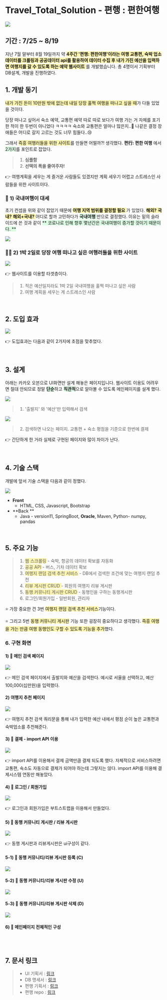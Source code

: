 # Travel_Total_Solution - 편행 : 편한여행 

  ![](https://images.velog.io/images/ggg5483/post/822a7a35-4087-4c89-8d71-7f629bc4b1cf/%ED%8E%B8%E8%A1%8C-_-%ED%8E%B8%ED%95%9C%EC%97%AC%ED%96%89-Chrome-2021-09-20-18-35-20.gif)

## 기간 : 7/25 ~ 8/19

지난 7월 말부터 8월 19일까지 약 <span style='background-color:	#fff5b1'> **4주간 '편행: 편한여행'이라는 여행 교통편, 숙박 업소 데이터를 크롤링과 공공데이터 api를 활용하여 데이터 수집 후 내가 가진 예산을 입력하면 여행지를 갈 수 있도록 하는 예약 웹사이트** </span>를 개발했습니다. 총 4명이서 기획부터 DB설계, 개발을 진행하였다. 

## 1. 개발 동기 

<span style='background-color:	#fff5b1'>내가 가진 돈이 10만원 밖에 없는데 내일 당장 훌쩍 여행을 떠나고 싶을 때</span>가 다들 있었을 것이다. 

당장 떠나고 싶어서 숙소 예약, 교통편 예약 따로 따로 보다가 여행 가는 거 자체를 포기한 적이 한 두번이 아니었다 ㅋㅋㅋㅋ 숙소와 교통편은 얼마나 많은지..🤣 나같은 결정 장애들은 어디로 갈지 고르는 것도 너무 힘들다..😢 

그래서 <span style='background-color:	#fff5b1'>즉흥 여행러들을 위한 사이트</span>를 만들면 어떨까?! 생각했다. 
**편行: 편한 여행** 에서 <span style='background-color:		#dcffe4'>2가지</span>를 포인트로 잡았다. 
> 1.  **심플함**
> 2.  **선택의 폭을 줄여주자!**

👉 여행계획을 세우는 게 즐거운 사람들도 있겠지만 계획 세우기 어렵고 스트레스인 사람들을 위한 사이트이다.

### 🚀 1) 국내여행이 대세
초기 컨셉을 위와 같이 잡았기 때문에 <span style='background-color:	#fff5b1'> **여행 지역 범위를 결정할 필요** </span>가 있었다. <span style='background-color:	#fff5b1'> **해외?** **국내?** **해외+국내?** </span> 어디로 할까 고민하다가 <span style='background-color:#dcffe4'> **국내여행** </span> 만으로 결정했다. 이유는 밑의 슬라이드에 쓴 것과 같이 <span style='background-color:#dcffe4'> ** 코로나로 인해 향후 몇년간은 국내여행이 증가할 것이기 때문이다. **

![](https://images.velog.io/images/ggg5483/post/ddc4408f-8a67-484f-b6b8-5fca079c0d82/image.png) 

### 🤦‍♀️ 2) 1박 2일로 당장 여행 떠나고 싶은 여행러들을 위한 사이트

![](https://images.velog.io/images/ggg5483/post/eb47ff0a-ab33-49b7-b222-dc8baefde34f/image.png) 

👉 웹사이트를 이용할 타겟층이다. 
> 1. 적은 예산일지라도 1박 2일 국내여행을 훌쩍 떠나고 싶은 사람
> 2. 여행 계획을 세우는 게 스트레스인 사람

<br>

## 2. 도입 효과

![](https://images.velog.io/images/ggg5483/post/3203af8c-319b-472f-a42b-3b050be11cee/image.png)

👉 도입효과는 다음과 같이 2가지에 초점을 맞추었다. 


<br>

## 3. 설계
아래는 카카오 오븐으로 UI화면만 설계 해놓은 페이지입니다. 웹사이트 이용도 어려우면 절대 안되므로 정말 <span style='background-color:#dcffe4'>**단순**</span>하고 <span style='background-color:#dcffe4'>**직관적**</span>으로 알아볼 수 있도록 메인페이지를 설계 했다. 

![](https://images.velog.io/images/ggg5483/post/9db8fd1e-ed54-41b6-bb7a-be33b0cfb373/image.png)


> 1. '출발지' 와 '예산'만 입력해서 검색 

![](https://images.velog.io/images/ggg5483/post/196e1354-874c-4e9a-b840-a81c92ec33b8/image.png)


> 2. 검색하면 나오는 페이지. 
교통편 + 숙소 평점을 기준으로 한번에 결제 

👉 간단하게 한 거라 실제로 구현된 페이지와 많이 차이가 난다.

<br>


## 4. 기술 스택  

개발에 앞서 기술 스택을 다음과 같이 정했다. 

![](https://images.velog.io/images/ggg5483/post/6728ed1e-f126-4813-abc7-3f8e72cb1e4b/image.png)

- **Front**
	- HTML, CSS, Javascript, Bootstrap 
- **Back **
	- Java - version11, SpringBoot, **Oracle**, Maven, Python- numpy, pandas

<BR> 

  
## 5. 주요 기능 

> 1. <span style='background-color: #fff5b1'>웹 스크롤링</span> - 숙박, 항공의 데이터 확보를 자동화 
> 2. <span style='background-color: #fff5b1'> 공공 API</span> - 버스, 기차 데이터 확보 
> 3. <span style='background-color: #fff5b1'> 여행지 랜덤 검색 추천 서비스</span> - DB에서 검색한 조건에 맞는 여행지 랜덤 추천
> 4. <span style='background-color: #fff5b1'>리뷰 게시판 CRUD </span>  - 회원의 여행지 리뷰 게시판
> 5. <span style='background-color: #fff5b1'>동행 커뮤니티 게시판 CRUD</span> - 동행인을 구하는 동행게시판
> 6. 로그인/회원가입 - 일반회원, 관리자 
  
⭐ 가장 중요한 건 3번 <span style='background-color: #fff5b1'> 여행지 랜덤 검색 추천 서비스</span>기능이다. 
  
⭐ 그리고 5번 <span style='background-color: #fff5b1'>동행 커뮤니티 게시판</span> 기능 또한 굉장히 중요하다고 생각했다.  <span style='background-color:	#fff5b1'>즉흥 여행을 가는 만큼 여행 동행인도 구할 수 있도록 기능을 추가</span>했다. 

### 6. 구현 화면   
#### 1) 📌 메인 검색 페이지 
  ![](https://images.velog.io/images/ggg5483/post/822a7a35-4087-4c89-8d71-7f629bc4b1cf/%ED%8E%B8%E8%A1%8C-_-%ED%8E%B8%ED%95%9C%EC%97%AC%ED%96%89-Chrome-2021-09-20-18-35-20.gif)

👉 메인 검색 페이지에서 출발지와 예산을 검색한다. 
예시로 서울을 선택하고, 예산 100,000(십만원)을 입력했다.
  
#### 2)  여행지 추천 페이지  
  ![](https://images.velog.io/images/ggg5483/post/e4d8209b-5fb8-40ca-9d33-687532872a11/recommend-Chrome-2021-09-20-18-50-25.gif)

👉 여행지 추천 검색 쿼리문을 통해 내가 입력한 예산 내에서 평점 순이 높은 교통편과 숙박업소를 추천해준다.
  
#### 3) 📌 결제 - import API 이용
  ![](https://images.velog.io/images/ggg5483/post/8b1b461f-4867-4d36-9946-d3a289c5d322/import%202021-09-20%2018-57-07.gif)

👉 import API를 이용해서 결제 금액만큼 결제 되도록 했다. 자체적으로 서비스하려면 교통편, 숙소도 자동으로 결제가 되어야 하는데 그렇지는 않다. import API를 이용해 결제시스템 연동만 해놓았다.
  
#### 4) 📌 로그인 / 회원가입 
  ![](https://images.velog.io/images/ggg5483/post/58cd50a7-de68-473e-be0e-8944b408cb97/%ED%8E%B8%E8%A1%8C-_-LOGIN-Chrome-2021-09-20-19-02-17.gif)

👉 로그인과 회원가입은 부트스트랩을 이용해서 만들었다.  
  
#### 5) 📌 동행 커뮤니티 게시판 / 리뷰 게시판
  ![](https://images.velog.io/images/ggg5483/post/47fd1870-b923-47f0-aeb1-c83b2cf16403/%ED%8E%B8%E8%A1%8C-_-%ED%8E%B8%ED%95%9C%EC%97%AC%ED%96%89-%EB%8F%99%ED%96%89%EA%B2%8C%EC%8B%9C%ED%8C%90-2021-09-20-21-14-17.gif)

👉 동행 게시판과 리뷰게시판은 ui구성이 같다.

#### 5-1) 📌 동행 커뮤니티/리뷰 게시판 등록 (C) 
![](https://images.velog.io/images/ggg5483/post/173fed37-6a81-4cb4-8471-d0b63e71169b/%ED%8E%B8%E8%A1%8C-_-%ED%8E%B8%ED%95%9C%EC%97%AC%ED%96%89-%EB%8F%99%ED%96%89%EB%93%B1%EB%A1%9D-2021-09-20-21-18-37.gif)
#### 5-2) 📌 동행 커뮤니티/리뷰 게시판 수정 (U)
  ![](https://images.velog.io/images/ggg5483/post/cdb99028-9923-4e1f-853b-a6aea47ddca8/%ED%8E%B8%E8%A1%8C-_-%ED%8E%B8%ED%95%9C%EC%97%AC%ED%96%89-Chrome-2021-09-20-21-21-29.gif)
#### 5-3) 📌 동행 커뮤니티/리뷰 게시판 삭제 (D)
  ![](https://images.velog.io/images/ggg5483/post/652980a4-0a3d-476e-863f-d1335302b456/%ED%8E%B8%E8%A1%8C-_-%ED%8E%B8%ED%95%9C%EC%97%AC%ED%96%89-Chrome-2021-09-20-21-20-14.gif)

#### 6) 📌 메인페이지 전체적인 구성  


</br><br>
    
## 7. 문서 링크 

> - UI 기획서 : [링크](https://ovenapp.io/view/0QwZ3HKIhTv8DH9DWWox7Vwygo4xqAq8/lOMda) 
> - DB 명세서 : [링크](https://docs.google.com/spreadsheets/d/1g_t0QmnPzwaUX6by8_o_uBFfi-iaQyS5/edit?usp=sharing&ouid=109196121163795027186&rtpof=true&sd=true)  
> - 편행 기획서 : [링크](https://docs.google.com/presentation/d/1dR-VKNQkscXL7rqkBwjmH19Dllh1ithL/edit?usp=sharing&ouid=109196121163795027186&rtpof=true&sd=true)
> - 편행 repo : [링크](https://github.com/crystal993/Travel_Total_Solution) 


